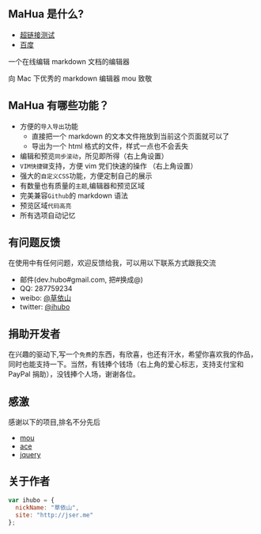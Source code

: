 ## MaHua 是什么?

* [超链接测试](http://localhost:4000/test.html)
* <a href="http://localhost:4000/test.html" target="_blank">百度</a>

一个在线编辑 markdown 文档的编辑器

向 Mac 下优秀的 markdown 编辑器 mou 致敬

## MaHua 有哪些功能？

* 方便的`导入导出`功能
  * 直接把一个 markdown 的文本文件拖放到当前这个页面就可以了
  * 导出为一个 html 格式的文件，样式一点也不会丢失
* 编辑和预览`同步滚动`，所见即所得（右上角设置）
* `VIM快捷键`支持，方便 vim 党们快速的操作 （右上角设置）
* 强大的`自定义CSS`功能，方便定制自己的展示
* 有数量也有质量的`主题`,编辑器和预览区域
* 完美兼容`Github`的 markdown 语法
* 预览区域`代码高亮`
* 所有选项自动记忆

## 有问题反馈

在使用中有任何问题，欢迎反馈给我，可以用以下联系方式跟我交流

* 邮件(dev.hubo#gmail.com, 把#换成@)
* QQ: 287759234
* weibo: [@草依山](http://weibo.com/ihubo)
* twitter: [@ihubo](http://twitter.com/ihubo)

## 捐助开发者

在兴趣的驱动下,写一个`免费`的东西，有欣喜，也还有汗水，希望你喜欢我的作品，同时也能支持一下。当然，有钱捧个钱场（右上角的爱心标志，支持支付宝和 PayPal 捐助），没钱捧个人场，谢谢各位。

## 感激

感谢以下的项目,排名不分先后

* [mou](http://mouapp.com/)
* [ace](http://ace.ajax.org/)
* [jquery](http://jquery.com)

## 关于作者

```javascript
var ihubo = {
  nickName: "草依山",
  site: "http://jser.me"
};
```
